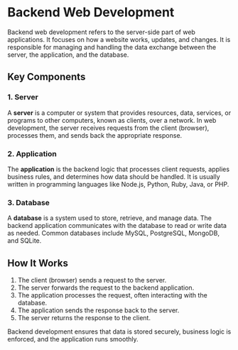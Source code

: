# Backend Web Development

Backend web development refers to the server-side part of web applications. It focuses on how a website works, updates, and changes. It is responsible for managing and handling the data exchange between the server, the application, and the database.

## Key Components

### 1. Server
A **server** is a computer or system that provides resources, data, services, or programs to other computers, known as clients, over a network. In web development, the server receives requests from the client (browser), processes them, and sends back the appropriate response.

### 2. Application
The **application** is the backend logic that processes client requests, applies business rules, and determines how data should be handled. It is usually written in programming languages like Node.js, Python, Ruby, Java, or PHP.

### 3. Database
A **database** is a system used to store, retrieve, and manage data. The backend application communicates with the database to read or write data as needed. Common databases include MySQL, PostgreSQL, MongoDB, and SQLite.

## How It Works

1. The client (browser) sends a request to the server.
2. The server forwards the request to the backend application.
3. The application processes the request, often interacting with the database.
4. The application sends the response back to the server.
5. The server returns the response to the client.

Backend development ensures that data is stored securely, business logic is enforced, and the application runs smoothly.
